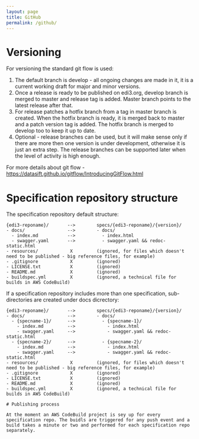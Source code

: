 ```yaml
---
layout: page
title: GitHub
permalink: /github/
---
```


# Versioning

For versioning the standard git flow is used:

1. The default branch is develop - all ongoing changes are made in it, it is a current working draft for major and minor versions.
2. Once a release is ready to be published on edi3.org, develop branch is merged to master and release tag is added. Master branch points to the latest release after that.
3. For release patches a hotfix branch from a tag in master branch is created. When the hotfix branch is ready, it is merged back to master and a patch version tag is added. The hotfix branch is merged to develop too to keep it up to date.
4. Optional - release branches can be used, but it will make sense only if there are more then one version is under development, otherwise it is just an extra step. The release branches can be supported later when the level of activity is high enough.

For more details about git flow - https://datasift.github.io/gitflow/IntroducingGitFlow.html

# Specification repository structure

The specification repository default structure:

```
{edi3-reponame}/       -->        specs/{edi3-reponame}/{version}/
- docs/                -->        - docs/
  - index.md           -->          - index.html
  - swagger.yaml       -->          - swagger.yaml && redoc-static.html
- resources/            X         (ignored, for files which doesn't need to be published - big reference files, for example)
- .gitignore            X         (ignored)
- LICENSE.txt           X         (ignored)
- README.md             X         (ignored)
- buildspec.yml         X         (ignored, a technical file for builds in AWS CodeBuild)
```

If a specification repository includes more than one specification, sub-directories are created under docs dicrectory:

```
{edi3-reponame}/       -->        specs/{edi3-reponame}/{version}/
- docs/                -->        - docs/
  - {specname-1}/      -->          - {specname-1}/
    - index.md         -->            - index.html
    - swagger.yaml     -->            - swagger.yaml && redoc-static.html
  - {specname-2}/      -->          - {specname-2}/
    - index.md         -->            - index.html
    - swagger.yaml     -->            - swagger.yaml && redoc-static.html
- resources/            X         (ignored, for files which doesn't need to be published - big reference files, for example)
- .gitignore            X         (ignored)
- LICENSE.txt           X         (ignored)
- README.md             X         (ignored)
- buildspec.yml         X         (ignored, a technical file for builds in AWS CodeBuild)

# Publishing process

At the moment an AWS CodeBuild project is sey up for every specification repo. The buidls are triggered for any push event and a build takes a minute or two and performed for each specification repo separately. 
